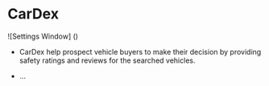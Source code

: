 # CarDex
![Settings Window] ()
* CarDex help prospect vehicle buyers to make their decision by providing safety ratings and reviews for the searched vehicles.

* ...
